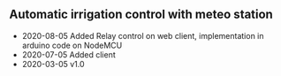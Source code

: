 ## Automatic irrigation control with meteo station
- 2020-08-05 Added Relay control on web client, implementation in arduino code on NodeMCU 
- 2020-07-05 Added client 
- 2020-03-05 v1.0
